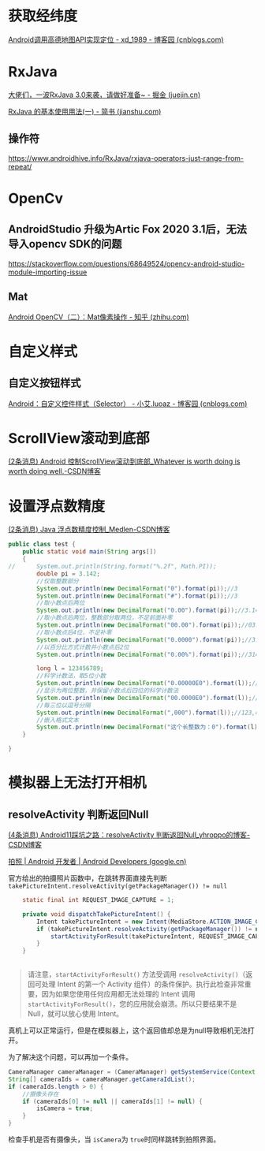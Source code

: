 # 获取经纬度

[Android调用高德地图API实现定位 - xd_1989 - 博客园 (cnblogs.com)](https://www.cnblogs.com/XieDong/p/7724556.html)

# RxJava

[大佬们，一波RxJava 3.0来袭，请做好准备~ - 掘金 (juejin.cn)](https://juejin.cn/post/6844903885245513741)

[RxJava 的基本使用用法(一) - 简书 (jianshu.com)](https://www.jianshu.com/p/fce825833d36)

## 操作符

https://www.androidhive.info/RxJava/rxjava-operators-just-range-from-repeat/

# OpenCv

## AndroidStudio 升级为Artic Fox 2020 3.1后，无法导入opencv SDK的问题

https://stackoverflow.com/questions/68649524/opencv-android-studio-module-importing-issue

## Mat

[Android OpenCV（二）：Mat像素操作 - 知乎 (zhihu.com)](https://zhuanlan.zhihu.com/p/232147441)

# 自定义样式

## 自定义按钮样式

[Android：自定义控件样式（Selector） - 小艾.luoaz - 博客园 (cnblogs.com)](https://www.cnblogs.com/luoaz/p/3764784.html)

# ScrollView滚动到底部

[(2条消息) Android 控制ScrollView滚动到底部_Whatever is worth doing is worth doing well.-CSDN博客](https://blog.csdn.net/t12x3456/article/details/12799825?utm_medium=distribute.pc_relevant.none-task-blog-2~default~baidujs_title~default-0.no_search_link&spm=1001.2101.3001.4242)

# 设置浮点数精度

[(2条消息) Java 浮点数精度控制_Medlen-CSDN博客](https://blog.csdn.net/weixin_38481963/article/details/82120870)
``` java
public class test {
    public static void main(String args[])
    {
//      System.out.println(String.format("%.2f", Math.PI));
        double pi = 3.142;
        //仅取整数部分
        System.out.println(new DecimalFormat("0").format(pi));//3
        System.out.println(new DecimalFormat("#").format(pi));//3
        //取小数点后两位
        System.out.println(new DecimalFormat("0.00").format(pi));//3.14
        //取小数点后两位，整数部分取两位，不足前面补零
        System.out.println(new DecimalFormat("00.00").format(pi));//03.14
        //取小数点后4位，不足补零
        System.out.println(new DecimalFormat("0.0000").format(pi));//3.1420
        //以百分比方式计数并小数点后2位
        System.out.println(new DecimalFormat("0.00%").format(pi));//314.20%

        long l = 123456789;
        //科学计数法，取5位小数
        System.out.println(new DecimalFormat("0.00000E0").format(l));//1.23457E8
        //显示为两位整数，并保留小数点后四位的科学计数法
        System.out.println(new DecimalFormat("00.0000E0").format(l));//12.3457E7
        //每三位以逗号分隔
        System.out.println(new DecimalFormat(",000").format(l));//123,456,789
        //嵌入格式文本
        System.out.println(new DecimalFormat("这个长整数为：0").format(l));//这个长整数为：123456789
    }

}
```



# 模拟器上无法打开相机

## resolveActivity 判断返回Null

[(4条消息) Android11踩坑之路：resolveActivity 判断返回Null_yhroppo的博客-CSDN博客](https://blog.csdn.net/yhroppo/article/details/109074775?utm_medium=distribute.pc_relevant.none-task-blog-2~default~CTRLIST~default-2.no_search_link&depth_1-utm_source=distribute.pc_relevant.none-task-blog-2~default~CTRLIST~default-2.no_search_link)

[拍照  | Android 开发者  | Android Developers (google.cn)](https://developer.android.google.cn/training/camera/photobasics?hl=zh-cn)

官方给出的拍摄照片函数中，在跳转界面直接先判断`takePictureIntent.resolveActivity(getPackageManager()) != null`

```java
    static final int REQUEST_IMAGE_CAPTURE = 1;

    private void dispatchTakePictureIntent() {
        Intent takePictureIntent = new Intent(MediaStore.ACTION_IMAGE_CAPTURE);
        if (takePictureIntent.resolveActivity(getPackageManager()) != null) {
            startActivityForResult(takePictureIntent, REQUEST_IMAGE_CAPTURE);
        }
    }
    
```

> 请注意，`startActivityForResult()` 方法受调用 `resolveActivity()`（返回可处理 Intent 的第一个 Activity 组件）的条件保护。执行此检查非常重要，因为如果您使用任何应用都无法处理的 Intent 调用 `startActivityForResult()`，您的应用就会崩溃。所以只要结果不是 Null，就可以放心使用 Intent。

真机上可以正常运行，但是在模拟器上，这个返回值却总是为null导致相机无法打开。

为了解决这个问题，可以再加一个条件。

```java
CameraManager cameraManager = (CameraManager) getSystemService(Context.CAMERA_SERVICE);
String[] cameraIds = cameraManager.getCameraIdList();
if (cameraIds.length > 0) {
    //摄像头存在
    if (cameraIds[0] != null || cameraIds[1] != null) {
        isCamera = true;
    }
}
```

检查手机是否有摄像头，当 `isCamera`为 `true`时同样跳转到拍照界面。

